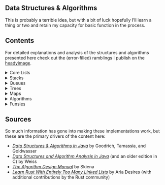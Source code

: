 ## Data Structures & Algorithms
This is probably a terrible idea, but with a bit of luck hopefully I'll learn a thing or two and retain my capacity for basic function in the process.

## Contents
For detailed explanations and analysis of the structures and algorithms presented here check out the (error-filled) ramblings I publish on the [headyimage](https://www.headyimage.com/cs/dsa/dsa-intro/).

<details> 

<summary> Core Lists </summary>

The core lists section focuses on solutions to create a simple podium list. In the first phase of the project each list entry contains a name and a score, and the list maintains a sorted invariant. It is actually more efficient to periodically run a O(n log n) sorting function on a list that simply appends entries in O(1) time, but that approach sacrifices the convenience of the sorted invariant. Warning: writing a bunch of O(n) traversals is good practice, but can results in unnecessarily complex and error-prone code.

- [Array-based list](https://github.com/p5chmitz/dsa-rust/blob/main/src/lists/array_list.rs): A basic introduction to lists (and arrays)
- [Vector-based list](https://github.com/p5chmitz/dsa-rust/blob/main/src/lists/vector_list.rs): Vectors are more convenient and more powerful; theres no reason _not_ to use `Vec` here
- [Dynamic array list](https://github.com/p5chmitz/dsa-rust/blob/main/src/lists/dynamic_array_list.rs): A little more involved; This variation imposes some manual logic on top of Rust's dynamic array `Vec` to illustrate geometric re-sizing while maintaining a sorted list invariant; Removes entries by name instead of index
- [Singly-linked list](https://github.com/p5chmitz/dsa-rust/blob/main/src/lists/singly_linked_list.rs): A safe, singly-owned (via `Box`), singly-linked implementation of the podium 
- [Unsafe doubly-linked list](https://github.com/p5chmitz/dsa-rust/blob/main/src/lists/doubly_linked_list_2.rs): My first attempt at a naive and horribly unsafe doubly-linked list with raw, mutable (and null-able) pointers everywhere; This implementation is balanced out with just enough Miri testing to not immediately cause concern among friends and loved ones; Removes entries by name instead of index

</details>

<details> 

<summary> Stacks </summary>

This section builds on the structures and approaches established in the Lists section. However, instead of featuring solutions to implement a podium, this section features slightly more pragmatic solutions including a symbol balancer. The real lesson here is that Rust's `Vec` type can serve as a fully-functional stack implementation right out of the box with `push`, `pop`, and `last` included methods. This module is all about learning though, so it starts with a useless wrapper to illustrate concepts and proceeds to get progressively sillier.

- [Vector-based stack (wrapper)](https://github.com/p5chmitz/dsa-rust/blob/main/src/lists/stacks/vector_stack.rs): Simple, effective, but deeply dumb; It's just `Vec` with a new jacket and sunglasses; This module includes two sub-modules that each illustrate a stack-based symbol-balancer; One wraps `Vec` and the other illustrates how needless that is by raw-dogging it
- [Singly-linked stack](https://github.com/p5chmitz/dsa-rust/blob/main/src/lists/stacks/safe_linked_stack.rs): This is probably the only viable implementation in this whole exercise; This module implements the stack-based symbol balancer for funsies; Unfortunately this list is still kinda dumb because `Vec` is already more robust and takes advantage of cache locality
- [Unsafe singly-linked stack](https://github.com/p5chmitz/dsa-rust/blob/main/src/lists/stacks/unsafe_linked_stack.rs): Just because its possible and we somehow thrive on making things more difficult than they have to be

</details>

<details> 

<summary> Queues </summary>

This section also utilizes the structures and approaches established in the Lists section. This section gets a little more fun with the idea of a circular queue and presents the final boss of linked-lists; an unsafe, doubly-linked deque that can be used as a stack, a queue, or some other generic linked list.

- [Vector-based queue (wrapper)](https://github.com/p5chmitz/dsa-rust/blob/main/src/lists/queues/vec_queue.rs): This wrapper illustrates the basics of the ADT; You should probably just use `Vec` or `VecDeque` (this list does, so why aren't you?)
- [A VecDeque-based queue (wrapper)](https://github.com/p5chmitz/dsa-rust/blob/main/src/lists/queues/vecdeque_queue.rs): Something something both ends; Are you using `VecDeque` yet? 
- [Vector-based circular queue](https://github.com/p5chmitz/dsa-rust/blob/main/src/lists/queues/vec_circ_queue.rs): Probably the second most useful of all of these horridly useless lists; A little more fun/interesting, but it's still just a `Vec` with capacity constraints and wrapping logic
- [A simple linked-list queue](https://github.com/p5chmitz/dsa-rust/blob/main/src/lists/queues/singly_linked_queue.rs): Kind of a busted implementation because `enqueue()` runs in O(n); It was a fun exercise though!
- [Unsafe doubly-linked queue]() This is the end of my lists, I swear; Why aren't you using `Vec` or `VecDeque` yet?!

</details>

<details> 

<summary> Trees </summary>

Building off the lessons learned in the Core Lists module this section contains examples of hierarchical data structures. The content currently combines general trees and search trees. This section is in active development.

- [Unsafe linked N-ary tree](https://github.com/p5chmitz/dsa-rust/blob/main/src/trees/unsafe_linked_general_tree.rs): An undirected acyclic graph... err, tree. This exercise also illustrates a `tree`-like Markdown parser; This is a labor of love for me as a professional documentarian as it generates a fancy hierarchical rendering of a Markdown document's headings, also known as a table of contents
- [Linked binary search tree](): Safe and easy; Nice

</details>

<details> 

<summary> Maps </summary>

One of the most useful structures in the real world. Maps are essentially just lists of key-value pairs with potentially better expected asymptotics.

- [Chaining hash table](https://github.com/p5chmitz/dsa-rust/blob/main/src/maps/chaining_hash_table.rs): Simple, easy, unsorted fun for the whole family; This implementation uses Vec-based backing and chaining structures with simple division compression;
- [Probing hash table](https://github.com/p5chmitz/dsa-rust/blob/main/src/maps/probing_hash_table.rs): A little more complex, still unsorted, but arguably more performant by taking advantage of cache locality through a flattened structure; This Vec-based structure uses MAD compression and quadratic probing as well as a fun little secondary byte mask to distinguish available, occupied, and defunct indexes
- [Simple sorted map](https://github.com/p5chmitz/dsa-rust/blob/main/src/maps/sorted_map.rs): No hashing, just simple tricks; This map is really just a vector of `Entry<K, V>`, but uses a binary search algorithm which reduces queries from O(n) to O(log n) time

</details>

<details> 

<summary> Algorithms </summary>

An exploration on some searching, sorting, and graph algorithms.

- Simple binary search

</details>

<details> 

<summary> Funsies </summary>

This section contains all the solutions to remedial problems and examples I collected along the way and liked enough to want to remember.

- Disk usage calculator
- Identifying unique elements in a Vector
- Calculate pre-fix averages of a Vector
- Simple factorial calculator
- Array reversal
- Fibonacci sequence calculator
- Tower of Hanoi solution

</details>

## Sources
So much information has gone into making these implementations work, but these are the primary drivers of the content here:
- [_Data Structures & Algorithms in Java_](https://www.wiley.com/en-au/Data+Structures+and+Algorithms+in+Java%2C+6th+Edition-p-9781118771334) by Goodrich, Tamassia, and Goldwasser
- [_Data Structures and Algorithm Analysis in Java_](https://www.pearson.com/en-us/subject-catalog/p/data-structures-and-algorithm-analysis-in-java/P200000003475/9780137518821) (and an older edition in C) by Weiss
- [_The Algorithm Design Manual_](https://www.algorist.com/) by Skiena
- [_Learn Rust With Entirely Too Many Linked Lists_](https://rust-unofficial.github.io/too-many-lists/index.html) by Aria Desires (with additional contributions by the Rust community)

